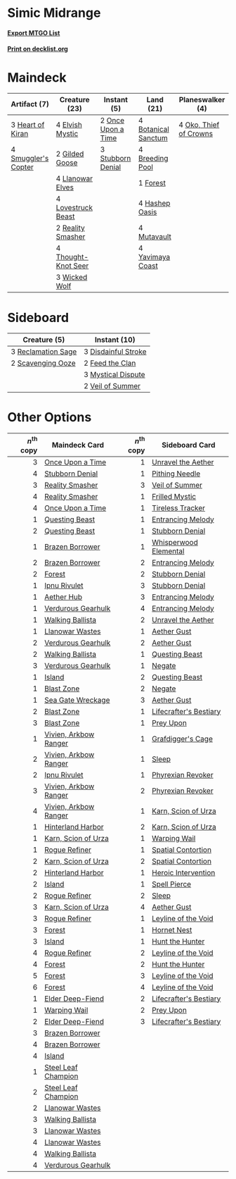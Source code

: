 # Simic Midrange

#### [Export MTGO List](../collection/Simic%20Midrange/Simic%20Midrange.txt)
#### [Print on decklist.org](http://decklist.org/?deckmain=4%09Botanical%20Sanctum%0A4%09Breeding%20Pool%0A4%09Elvish%20Mystic%0A1%09Forest%0A2%09Gilded%20Goose%0A4%09Hashep%20Oasis%0A3%09Heart%20of%20Kiran%0A4%09Llanowar%20Elves%0A4%09Lovestruck%20Beast%0A4%09Mutavault%0A4%09Oko,%20Thief%20of%20Crowns%0A2%09Once%20Upon%20a%20Time%0A2%09Reality%20Smasher%0A4%09Smuggler's%20Copter%0A3%09Stubborn%20Denial%0A4%09Thought-Knot%20Seer%0A3%09Wicked%20Wolf%0A4%09Yavimaya%20Coast&deckside=3%09Disdainful%20Stroke%0A2%09Feed%20the%20Clan%0A3%09Mystical%20Dispute%0A3%09Reclamation%20Sage%0A2%09Scavenging%20Ooze%0A2%09Veil%20of%20Summer)
# Maindeck

|                                         Artifact (7)                                         |                                        Creature (23)                                         |                                         Instant (5)                                         |                                          Land (21)                                           |                                        Planeswalker (4)                                         |
|----------------------------------------------------------------------------------------------|----------------------------------------------------------------------------------------------|---------------------------------------------------------------------------------------------|----------------------------------------------------------------------------------------------|-------------------------------------------------------------------------------------------------|
|3 [Heart of Kiran](http://gatherer.wizards.com/Pages/Card/Details.aspx?multiverseid=423820)   |4 [Elvish Mystic](http://gatherer.wizards.com/Pages/Card/Details.aspx?multiverseid=389499)    |2 [Once Upon a Time](http://gatherer.wizards.com/Pages/Card/Details.aspx?multiverseid=473131)|4 [Botanical Sanctum](http://gatherer.wizards.com/Pages/Card/Details.aspx?multiverseid=417817)|4 [Oko, Thief of Crowns](http://gatherer.wizards.com/Pages/Card/Details.aspx?multiverseid=473159)|
|4 [Smuggler's Copter](http://gatherer.wizards.com/Pages/Card/Details.aspx?multiverseid=417808)|2 [Gilded Goose](http://gatherer.wizards.com/Pages/Card/Details.aspx?multiverseid=473122)     |3 [Stubborn Denial](http://gatherer.wizards.com/Pages/Card/Details.aspx?multiverseid=386673) |4 [Breeding Pool](http://gatherer.wizards.com/Pages/Card/Details.aspx?multiverseid=97088)     |                                                                                                 |
|                                                                                              |4 [Llanowar Elves](http://gatherer.wizards.com/Pages/Card/Details.aspx?multiverseid=129626)   |                                                                                             |1 [Forest](http://gatherer.wizards.com/Pages/Card/Details.aspx?multiverseid=439860)           |                                                                                                 |
|                                                                                              |4 [Lovestruck Beast](http://gatherer.wizards.com/Pages/Card/Details.aspx?multiverseid=473127) |                                                                                             |4 [Hashep Oasis](http://gatherer.wizards.com/Pages/Card/Details.aspx?multiverseid=430866)     |                                                                                                 |
|                                                                                              |2 [Reality Smasher](http://gatherer.wizards.com/Pages/Card/Details.aspx?multiverseid=407517)  |                                                                                             |4 [Mutavault](http://gatherer.wizards.com/Pages/Card/Details.aspx?multiverseid=370733)        |                                                                                                 |
|                                                                                              |4 [Thought-Knot Seer](http://gatherer.wizards.com/Pages/Card/Details.aspx?multiverseid=407519)|                                                                                             |4 [Yavimaya Coast](http://gatherer.wizards.com/Pages/Card/Details.aspx?multiverseid=129810)   |                                                                                                 |
|                                                                                              |3 [Wicked Wolf](http://gatherer.wizards.com/Pages/Card/Details.aspx?multiverseid=473143)      |                                                                                             |                                                                                              |                                                                                                 |


# Sideboard

|                                        Creature (5)                                         |                                         Instant (10)                                         |
|---------------------------------------------------------------------------------------------|----------------------------------------------------------------------------------------------|
|3 [Reclamation Sage](http://gatherer.wizards.com/Pages/Card/Details.aspx?multiverseid=389651)|3 [Disdainful Stroke](http://gatherer.wizards.com/Pages/Card/Details.aspx?multiverseid=420705)|
|2 [Scavenging Ooze](http://gatherer.wizards.com/Pages/Card/Details.aspx?multiverseid=420783) |2 [Feed the Clan](http://gatherer.wizards.com/Pages/Card/Details.aspx?multiverseid=386535)    |
|                                                                                             |3 [Mystical Dispute](http://gatherer.wizards.com/Pages/Card/Details.aspx?multiverseid=473020) |
|                                                                                             |2 [Veil of Summer](http://gatherer.wizards.com/Pages/Card/Details.aspx?multiverseid=466952)   |


# Other Options

|*n*<sup>th</sup> copy|                                         Maindeck Card                                          |*n*<sup>th</sup> copy|                                         Sideboard Card                                          |
|--------------------:|------------------------------------------------------------------------------------------------|--------------------:|-------------------------------------------------------------------------------------------------|
|                    3|[Once Upon a Time](http://gatherer.wizards.com/Pages/Card/Details.aspx?multiverseid=473131)     |                    1|[Unravel the Aether](http://gatherer.wizards.com/Pages/Card/Details.aspx?multiverseid=378515)    |
|                    4|[Stubborn Denial](http://gatherer.wizards.com/Pages/Card/Details.aspx?multiverseid=386673)      |                    1|[Pithing Needle](http://gatherer.wizards.com/Pages/Card/Details.aspx?multiverseid=129526)        |
|                    3|[Reality Smasher](http://gatherer.wizards.com/Pages/Card/Details.aspx?multiverseid=407517)      |                    3|[Veil of Summer](http://gatherer.wizards.com/Pages/Card/Details.aspx?multiverseid=466952)        |
|                    4|[Reality Smasher](http://gatherer.wizards.com/Pages/Card/Details.aspx?multiverseid=407517)      |                    1|[Frilled Mystic](http://gatherer.wizards.com/Pages/Card/Details.aspx?multiverseid=457318)        |
|                    4|[Once Upon a Time](http://gatherer.wizards.com/Pages/Card/Details.aspx?multiverseid=473131)     |                    1|[Tireless Tracker](http://gatherer.wizards.com/Pages/Card/Details.aspx?multiverseid=409997)      |
|                    1|[Questing Beast](http://gatherer.wizards.com/Pages/Card/Details.aspx?multiverseid=473133)       |                    1|[Entrancing Melody](http://gatherer.wizards.com/Pages/Card/Details.aspx?multiverseid=435207)     |
|                    2|[Questing Beast](http://gatherer.wizards.com/Pages/Card/Details.aspx?multiverseid=473133)       |                    1|[Stubborn Denial](http://gatherer.wizards.com/Pages/Card/Details.aspx?multiverseid=386673)       |
|                    1|[Brazen Borrower](http://gatherer.wizards.com/Pages/Card/Details.aspx?multiverseid=473001)      |                    1|[Whisperwood Elemental](http://gatherer.wizards.com/Pages/Card/Details.aspx?multiverseid=391958) |
|                    2|[Brazen Borrower](http://gatherer.wizards.com/Pages/Card/Details.aspx?multiverseid=473001)      |                    2|[Entrancing Melody](http://gatherer.wizards.com/Pages/Card/Details.aspx?multiverseid=435207)     |
|                    2|[Forest](http://gatherer.wizards.com/Pages/Card/Details.aspx?multiverseid=439860)               |                    2|[Stubborn Denial](http://gatherer.wizards.com/Pages/Card/Details.aspx?multiverseid=386673)       |
|                    1|[Ipnu Rivulet](http://gatherer.wizards.com/Pages/Card/Details.aspx?multiverseid=430869)         |                    3|[Stubborn Denial](http://gatherer.wizards.com/Pages/Card/Details.aspx?multiverseid=386673)       |
|                    1|[Aether Hub](http://gatherer.wizards.com/Pages/Card/Details.aspx?multiverseid=417815)           |                    3|[Entrancing Melody](http://gatherer.wizards.com/Pages/Card/Details.aspx?multiverseid=435207)     |
|                    1|[Verdurous Gearhulk](http://gatherer.wizards.com/Pages/Card/Details.aspx?multiverseid=417745)   |                    4|[Entrancing Melody](http://gatherer.wizards.com/Pages/Card/Details.aspx?multiverseid=435207)     |
|                    1|[Walking Ballista](http://gatherer.wizards.com/Pages/Card/Details.aspx?multiverseid=423848)     |                    2|[Unravel the Aether](http://gatherer.wizards.com/Pages/Card/Details.aspx?multiverseid=378515)    |
|                    1|[Llanowar Wastes](http://gatherer.wizards.com/Pages/Card/Details.aspx?multiverseid=129627)      |                    1|[Aether Gust](http://gatherer.wizards.com/Pages/Card/Details.aspx?multiverseid=466796)           |
|                    2|[Verdurous Gearhulk](http://gatherer.wizards.com/Pages/Card/Details.aspx?multiverseid=417745)   |                    2|[Aether Gust](http://gatherer.wizards.com/Pages/Card/Details.aspx?multiverseid=466796)           |
|                    2|[Walking Ballista](http://gatherer.wizards.com/Pages/Card/Details.aspx?multiverseid=423848)     |                    1|[Questing Beast](http://gatherer.wizards.com/Pages/Card/Details.aspx?multiverseid=473133)        |
|                    3|[Verdurous Gearhulk](http://gatherer.wizards.com/Pages/Card/Details.aspx?multiverseid=417745)   |                    1|[Negate](http://gatherer.wizards.com/Pages/Card/Details.aspx?multiverseid=423707)                |
|                    1|[Island](http://gatherer.wizards.com/Pages/Card/Details.aspx?multiverseid=439857)               |                    2|[Questing Beast](http://gatherer.wizards.com/Pages/Card/Details.aspx?multiverseid=473133)        |
|                    1|[Blast Zone](http://gatherer.wizards.com/Pages/Card/Details.aspx?multiverseid=461171)           |                    2|[Negate](http://gatherer.wizards.com/Pages/Card/Details.aspx?multiverseid=423707)                |
|                    1|[Sea Gate Wreckage](http://gatherer.wizards.com/Pages/Card/Details.aspx?multiverseid=407687)    |                    3|[Aether Gust](http://gatherer.wizards.com/Pages/Card/Details.aspx?multiverseid=466796)           |
|                    2|[Blast Zone](http://gatherer.wizards.com/Pages/Card/Details.aspx?multiverseid=461171)           |                    1|[Lifecrafter's Bestiary](http://gatherer.wizards.com/Pages/Card/Details.aspx?multiverseid=423829)|
|                    3|[Blast Zone](http://gatherer.wizards.com/Pages/Card/Details.aspx?multiverseid=461171)           |                    1|[Prey Upon](http://gatherer.wizards.com/Pages/Card/Details.aspx?multiverseid=423787)             |
|                    1|[Vivien, Arkbow Ranger](http://gatherer.wizards.com/Pages/Card/Details.aspx?multiverseid=466953)|                    1|[Grafdigger's Cage](http://gatherer.wizards.com/Pages/Card/Details.aspx?multiverseid=278452)     |
|                    2|[Vivien, Arkbow Ranger](http://gatherer.wizards.com/Pages/Card/Details.aspx?multiverseid=466953)|                    1|[Sleep](http://gatherer.wizards.com/Pages/Card/Details.aspx?multiverseid=405385)                 |
|                    2|[Ipnu Rivulet](http://gatherer.wizards.com/Pages/Card/Details.aspx?multiverseid=430869)         |                    1|[Phyrexian Revoker](http://gatherer.wizards.com/Pages/Card/Details.aspx?multiverseid=383343)     |
|                    3|[Vivien, Arkbow Ranger](http://gatherer.wizards.com/Pages/Card/Details.aspx?multiverseid=466953)|                    2|[Phyrexian Revoker](http://gatherer.wizards.com/Pages/Card/Details.aspx?multiverseid=383343)     |
|                    4|[Vivien, Arkbow Ranger](http://gatherer.wizards.com/Pages/Card/Details.aspx?multiverseid=466953)|                    1|[Karn, Scion of Urza](http://gatherer.wizards.com/Pages/Card/Details.aspx?multiverseid=442889)   |
|                    1|[Hinterland Harbor](http://gatherer.wizards.com/Pages/Card/Details.aspx?multiverseid=443128)    |                    2|[Karn, Scion of Urza](http://gatherer.wizards.com/Pages/Card/Details.aspx?multiverseid=442889)   |
|                    1|[Karn, Scion of Urza](http://gatherer.wizards.com/Pages/Card/Details.aspx?multiverseid=442889)  |                    1|[Warping Wail](http://gatherer.wizards.com/Pages/Card/Details.aspx?multiverseid=407522)          |
|                    1|[Rogue Refiner](http://gatherer.wizards.com/Pages/Card/Details.aspx?multiverseid=423802)        |                    1|[Spatial Contortion](http://gatherer.wizards.com/Pages/Card/Details.aspx?multiverseid=407518)    |
|                    2|[Karn, Scion of Urza](http://gatherer.wizards.com/Pages/Card/Details.aspx?multiverseid=442889)  |                    2|[Spatial Contortion](http://gatherer.wizards.com/Pages/Card/Details.aspx?multiverseid=407518)    |
|                    2|[Hinterland Harbor](http://gatherer.wizards.com/Pages/Card/Details.aspx?multiverseid=443128)    |                    1|[Heroic Intervention](http://gatherer.wizards.com/Pages/Card/Details.aspx?multiverseid=423776)   |
|                    2|[Island](http://gatherer.wizards.com/Pages/Card/Details.aspx?multiverseid=439857)               |                    1|[Spell Pierce](http://gatherer.wizards.com/Pages/Card/Details.aspx?multiverseid=425876)          |
|                    2|[Rogue Refiner](http://gatherer.wizards.com/Pages/Card/Details.aspx?multiverseid=423802)        |                    2|[Sleep](http://gatherer.wizards.com/Pages/Card/Details.aspx?multiverseid=405385)                 |
|                    3|[Karn, Scion of Urza](http://gatherer.wizards.com/Pages/Card/Details.aspx?multiverseid=442889)  |                    4|[Aether Gust](http://gatherer.wizards.com/Pages/Card/Details.aspx?multiverseid=466796)           |
|                    3|[Rogue Refiner](http://gatherer.wizards.com/Pages/Card/Details.aspx?multiverseid=423802)        |                    1|[Leyline of the Void](http://gatherer.wizards.com/Pages/Card/Details.aspx?multiverseid=107682)   |
|                    3|[Forest](http://gatherer.wizards.com/Pages/Card/Details.aspx?multiverseid=439860)               |                    1|[Hornet Nest](http://gatherer.wizards.com/Pages/Card/Details.aspx?multiverseid=383267)           |
|                    3|[Island](http://gatherer.wizards.com/Pages/Card/Details.aspx?multiverseid=439857)               |                    1|[Hunt the Hunter](http://gatherer.wizards.com/Pages/Card/Details.aspx?multiverseid=373668)       |
|                    4|[Rogue Refiner](http://gatherer.wizards.com/Pages/Card/Details.aspx?multiverseid=423802)        |                    2|[Leyline of the Void](http://gatherer.wizards.com/Pages/Card/Details.aspx?multiverseid=107682)   |
|                    4|[Forest](http://gatherer.wizards.com/Pages/Card/Details.aspx?multiverseid=439860)               |                    2|[Hunt the Hunter](http://gatherer.wizards.com/Pages/Card/Details.aspx?multiverseid=373668)       |
|                    5|[Forest](http://gatherer.wizards.com/Pages/Card/Details.aspx?multiverseid=439860)               |                    3|[Leyline of the Void](http://gatherer.wizards.com/Pages/Card/Details.aspx?multiverseid=107682)   |
|                    6|[Forest](http://gatherer.wizards.com/Pages/Card/Details.aspx?multiverseid=439860)               |                    4|[Leyline of the Void](http://gatherer.wizards.com/Pages/Card/Details.aspx?multiverseid=107682)   |
|                    1|[Elder Deep-Fiend](http://gatherer.wizards.com/Pages/Card/Details.aspx?multiverseid=414294)     |                    2|[Lifecrafter's Bestiary](http://gatherer.wizards.com/Pages/Card/Details.aspx?multiverseid=423829)|
|                    1|[Warping Wail](http://gatherer.wizards.com/Pages/Card/Details.aspx?multiverseid=407522)         |                    2|[Prey Upon](http://gatherer.wizards.com/Pages/Card/Details.aspx?multiverseid=423787)             |
|                    2|[Elder Deep-Fiend](http://gatherer.wizards.com/Pages/Card/Details.aspx?multiverseid=414294)     |                    3|[Lifecrafter's Bestiary](http://gatherer.wizards.com/Pages/Card/Details.aspx?multiverseid=423829)|
|                    3|[Brazen Borrower](http://gatherer.wizards.com/Pages/Card/Details.aspx?multiverseid=473001)      |                     |                                                                                                 |
|                    4|[Brazen Borrower](http://gatherer.wizards.com/Pages/Card/Details.aspx?multiverseid=473001)      |                     |                                                                                                 |
|                    4|[Island](http://gatherer.wizards.com/Pages/Card/Details.aspx?multiverseid=439857)               |                     |                                                                                                 |
|                    1|[Steel Leaf Champion](http://gatherer.wizards.com/Pages/Card/Details.aspx?multiverseid=443070)  |                     |                                                                                                 |
|                    2|[Steel Leaf Champion](http://gatherer.wizards.com/Pages/Card/Details.aspx?multiverseid=443070)  |                     |                                                                                                 |
|                    2|[Llanowar Wastes](http://gatherer.wizards.com/Pages/Card/Details.aspx?multiverseid=129627)      |                     |                                                                                                 |
|                    3|[Walking Ballista](http://gatherer.wizards.com/Pages/Card/Details.aspx?multiverseid=423848)     |                     |                                                                                                 |
|                    3|[Llanowar Wastes](http://gatherer.wizards.com/Pages/Card/Details.aspx?multiverseid=129627)      |                     |                                                                                                 |
|                    4|[Llanowar Wastes](http://gatherer.wizards.com/Pages/Card/Details.aspx?multiverseid=129627)      |                     |                                                                                                 |
|                    4|[Walking Ballista](http://gatherer.wizards.com/Pages/Card/Details.aspx?multiverseid=423848)     |                     |                                                                                                 |
|                    4|[Verdurous Gearhulk](http://gatherer.wizards.com/Pages/Card/Details.aspx?multiverseid=417745)   |                     |                                                                                                 |

